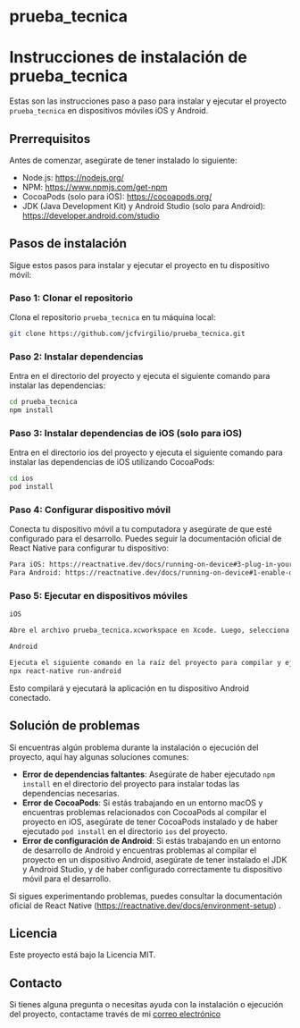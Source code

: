 # prueba_tecnica

# Instrucciones de instalación de prueba_tecnica

Estas son las instrucciones paso a paso para instalar y ejecutar el proyecto `prueba_tecnica` en dispositivos móviles iOS y Android.

## Prerrequisitos

Antes de comenzar, asegúrate de tener instalado lo siguiente:

- Node.js: https://nodejs.org/
- NPM: https://www.npmjs.com/get-npm
- CocoaPods (solo para iOS): https://cocoapods.org/
- JDK (Java Development Kit) y Android Studio (solo para Android): https://developer.android.com/studio

## Pasos de instalación

Sigue estos pasos para instalar y ejecutar el proyecto en tu dispositivo móvil:

### Paso 1: Clonar el repositorio

Clona el repositorio `prueba_tecnica` en tu máquina local:

```bash
git clone https://github.com/jcfvirgilio/prueba_tecnica.git
```

### Paso 2: Instalar dependencias

Entra en el directorio del proyecto y ejecuta el siguiente comando para instalar las dependencias:

```bash
cd prueba_tecnica
npm install
```

### Paso 3: Instalar dependencias de iOS (solo para iOS)

Entra en el directorio ios del proyecto y ejecuta el siguiente comando para instalar las dependencias de iOS utilizando CocoaPods:

```bash
cd ios
pod install
```

### Paso 4: Configurar dispositivo móvil

Conecta tu dispositivo móvil a tu computadora y asegúrate de que esté configurado para el desarrollo. Puedes seguir la documentación oficial de React Native para configurar tu dispositivo:

```bash
Para iOS: https://reactnative.dev/docs/running-on-device#3-plug-in-your-device-via-usb
Para Android: https://reactnative.dev/docs/running-on-device#1-enable-debugging-over-usb
```

### Paso 5: Ejecutar en dispositivos móviles

```bash
iOS

Abre el archivo prueba_tecnica.xcworkspace en Xcode. Luego, selecciona tu dispositivo móvil como destino y presiona el botón de "Play" para ejecutar la aplicación en tu dispositivo iOS.
```

```bash
Android

Ejecuta el siguiente comando en la raíz del proyecto para compilar y ejecutar la aplicación en tu dispositivo Android:
npx react-native run-android
```

Esto compilará y ejecutará la aplicación en tu dispositivo Android conectado.

## Solución de problemas

Si encuentras algún problema durante la instalación o ejecución del proyecto, aquí hay algunas soluciones comunes:

- **Error de dependencias faltantes**: Asegúrate de haber ejecutado `npm install` en el directorio del proyecto para instalar todas las dependencias necesarias.
- **Error de CocoaPods**: Si estás trabajando en un entorno macOS y encuentras problemas relacionados con CocoaPods al compilar el proyecto en iOS, asegúrate de tener CocoaPods instalado y de haber ejecutado `pod install` en el directorio `ios` del proyecto.
- **Error de configuración de Android**: Si estás trabajando en un entorno de desarrollo de Android y encuentras problemas al compilar el proyecto en un dispositivo Android, asegúrate de tener instalado el JDK y Android Studio, y de haber configurado correctamente tu dispositivo móvil para el desarrollo.

Si sigues experimentando problemas, puedes consultar la documentación oficial de React Native (https://reactnative.dev/docs/environment-setup) .

## Licencia

Este proyecto está bajo la Licencia MIT.

## Contacto

Si tienes alguna pregunta o necesitas ayuda con la instalación o ejecución del proyecto, contactame través de mi [correo electrónico](mailto:jcfvirgilio@gmail.com)
